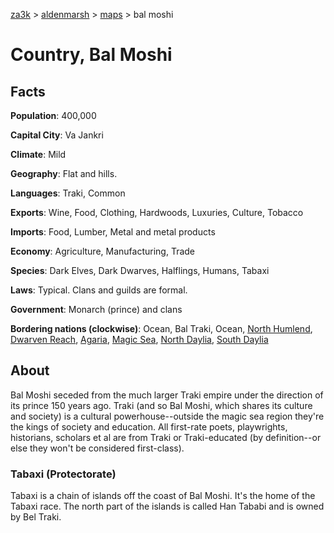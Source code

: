 [za3k](/) > [aldenmarsh](/aldenmarsh/) > [maps](maps) > bal moshi

# Country, Bal Moshi
## Facts
**Population**: 400,000

**Capital City**: Va Jankri

**Climate**: Mild

**Geography**: Flat and hills.

**Languages**: Traki, Common

**Exports**: Wine, Food, Clothing, Hardwoods, Luxuries, Culture, Tobacco

**Imports**: Food, Lumber, Metal and metal products

**Economy**: Agriculture, Manufacturing, Trade

**Species**: Dark Elves, Dark Dwarves, Halflings, Humans, Tabaxi

**Laws**: Typical. Clans and guilds are formal.

**Government**: Monarch (prince) and clans

**Bordering nations (clockwise)**: Ocean, Bal Traki, Ocean, [North Humlend](north_humlend), [Dwarven Reach](dwarven_reach), [Agaria](agaria), [Magic Sea](magic_sea), [North Daylia](north_daylia), [South Daylia](south_daylia)

## About
Bal Moshi seceded from the much larger Traki empire under the direction of its prince 150 years ago. Traki (and so Bal Moshi, which shares its culture and society) is a cultural powerhouse--outside the magic sea region they're the kings of society and education. All first-rate poets, playwrights, historians, scholars et al are from Traki or Traki-educated (by definition--or else they won't be considered first-class).

### Tabaxi (Protectorate)
Tabaxi is a chain of islands off the coast of Bal Moshi. It's the home of the Tabaxi race. The north part of the islands is called Han Tababi and is owned by Bel Traki.
